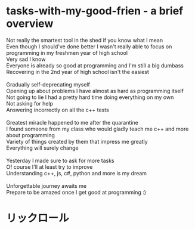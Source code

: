 # tasks-with-my-good-frien - a brief overview 
Not really the smartest tool in the shed if you know what I mean <br>
Even though I should've done better I wasn't really able to focus on programming in my freshmen year of high school <br>
Very sad I know <br>
Everyone is already so good at programming and I'm still a big dumbass <br>
Recovering in the 2nd year of high school isn't the easiest <br><br>
Gradually self-deprecating myself  <br>
Opening up about problems I have almost as hard as programming itself <br>
Not going to lie I had a pretty hard time doing everything on my own <br>
Not asking for help <br>
Answering incorrectly on all the c++ tests <br><br>
Greatest miracle happened to me after the quarantine <br>
I found someone from my class who would gladly teach me c++ and more about programming <br>
Variety of things created by them that impress me greatly <br>
Everything will surely change <br><br>
Yesterday I made sure to ask for more tasks <br>
Of course I'll at least try to improve <br>
Understanding c++, js, c#, python and more is my dream <br> <br>
Unforgettable journey awaits me <br>
Prepare to be amazed once I get good at programming :)<br>
<h1> リックロール </h1>
